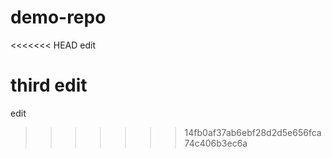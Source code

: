# demo-repo

<<<<<<< HEAD
edit

third edit
=======
edit
>>>>>>> 14fb0af37ab6ebf28d2d5e656fca74c406b3ec6a
